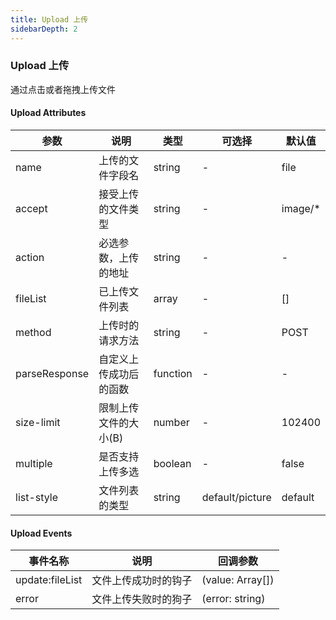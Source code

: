 ```yaml
---
title: Upload 上传
sidebarDepth: 2
---
```


### Upload 上传

通过点击或者拖拽上传文件

<ClientOnly>
  <upload-demos />
</ClientOnly>

#### Upload Attributes

| 参数 | 说明 | 类型 | 可选择 | 默认值 |
| -- | -- | -- | -- | -- |
| name | 上传的文件字段名 | string | - | file |
| accept | 接受上传的文件类型 | string | - | image/* |
| action | 必选参数，上传的地址 | string | - | - |
| fileList | 已上传文件列表 | array | - | [] |
| method | 上传时的请求方法 | string | - | POST | 
| parseResponse | 自定义上传成功后的函数 | function | - | - |
| size-limit | 限制上传文件的大小(B) | number | - | 102400 |
| multiple | 是否支持上传多选 | boolean | - | false |
| list-style | 文件列表的类型 | string | default/picture | default |

#### Upload Events

| 事件名称 | 说明 | 回调参数 |
| -- | -- | -- | 
| update:fileList | 文件上传成功时的钩子 | (value: Array[]) | 
| error | 文件上传失败时的狗子 | (error: string) | 